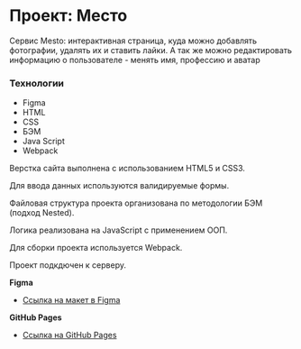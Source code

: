 # Проект: Место
Сервис Mesto: интерактивная страница, куда можно добавлять фотографии,
удалять их и ставить лайки. А так же можно редактировать информацию о пользователе - менять имя, профессию и аватар
### Технологии

* Figma
* HTML
* CSS
* БЭМ
* Java Script
* Webpack

Верстка сайта выполнена с использованием HTML5 и CSS3.

Для ввода данных используются валидируемые формы.

Файловая структура проекта организована по методологии БЭМ (подход Nested).

Логика реализована на JavaScript с применением ООП.

Для сборки проекта используется Webpack.

Проект подкдючен к серверу.


**Figma**

* [Ссылка на макет в Figma](https://www.figma.com/file/2cn9N9jSkmxD84oJik7xL7/JavaScript.-Sprint-4?node-id=0%3A1)

**GitHub Pages**

* [Ссылка на  GitHub Pages](https://qwertyq98.github.io/mesto/)

